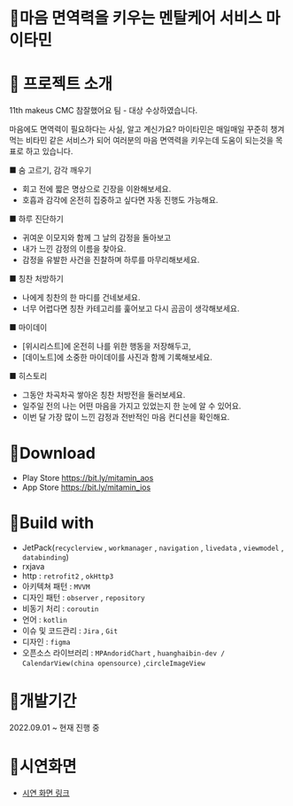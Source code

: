 # 💊마음 면역력을 키우는 멘탈케어 서비스 마이타민






# 💊 프로젝트 소개 
11th makeus CMC 참잘했어요 팀 - 대상 수상하였습니다.

마음에도 면역력이 필요하다는 사실, 알고 계신가요? 마이타민은 매일매일 꾸준히 챙겨먹는 비타민 같은 서비스가 되어 여러분의 마음 면역력을 키우는데 도움이 되는것을 목표로 하고 있습니다.

■ 숨 고르기, 감각 깨우기
- 회고 전에 짧은 명상으로 긴장을 이완해보세요.
- 호흡과 감각에 온전히 집중하고 싶다면 자동 진행도 가능해요.

■ 하루 진단하기
- 귀여운 이모지와 함께 그 날의 감정을 돌아보고
- 내가 느낀 감정의 이름을 찾아요.
- 감정을 유발한 사건을 진찰하며 하루를 마무리해보세요. 

■ 칭찬 처방하기
- 나에게 칭찬의 한 마디를 건네보세요.
- 너무 어렵다면 칭찬 카테고리를 훑어보고 다시 곰곰이 생각해보세요.

■ 마이데이
- [위시리스트]에 온전히 나를 위한 행동을 저장해두고,
- [데이노트]에 소중한 마이데이를 사진과 함께 기록해보세요.

■ 히스토리
- 그동안 차곡차곡 쌓아온 칭찬 처방전을 둘러보세요.
- 일주일 전의 나는 어떤 마음을 가지고 있었는지 한 눈에 알 수 있어요.
- 이번 달 가장 많이 느낀 감정과 전반적인 마음 컨디션을 확인해요.
<!-- ![image1](./image/login.PNG)
![image2](./image/main.PNG)
![image3](./image/follow.PNG)
![image4](./image/user.PNG)
![image5](./image/notification.PNG) -->

# 🌱Download
- Play Store  https://bit.ly/mitamin_aos
- App Store  https://bit.ly/mitamin_ios


# 🍄Build with
+ JetPack(`recyclerview` , `workmanager` , `navigation` , `livedata` , `viewmodel` , `databinding`)
+ rxjava
+ http : `retrofit2` , `okHttp3`
+ 아키텍쳐 패턴 : `MVVM` 
+ 디자인 패턴 : `observer` , `repository`
+ 비동기 처리 : `coroutin`
+ 언어 : `kotlin`
+ 이슈 및 코드관리 : `Jira` , `Git`
+ 디자인 : `figma`
+ 오픈소스 라이브러리 : `MPAndoridChart` , `huanghaibin-dev / CalendarView(china opensource)` ,`circleImageView`

# 🌴개발기간 
2022.09.01 ~ 현재 진행 중 

# 🌲시연화면

+ [시연 화면 링크](https://unruly-nutmeg-35d.notion.site/mitamin-6dc09e5b598845259361f9bcb0f5af4a)
